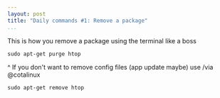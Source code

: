 ```yaml
---
layout: post
title: "Daily commands #1: Remove a package"
...
```


This is how you remove a package using the terminal like a boss

~~~~~~~~~~~~~~~~~~~~~~~~~~~~~~~~~~~~~~~~~~~~~~~~~~~~~~~~~~~~~~~~~~~~~~~~~~~~~~~~
sudo apt-get purge htop
~~~~~~~~~~~~~~~~~~~~~~~~~~~~~~~~~~~~~~~~~~~~~~~~~~~~~~~~~~~~~~~~~~~~~~~~~~~~~~~~
^
If you don't want to remove config files (app update maybe) use /via @cotalinux

~~~~~~~~~~~~~~~~~~~~~~~~~~~~~~~~~~~~~~~~~~~~~~~~~~~~~~~~~~~~~~~~~~~~~~~~~~~~~~~~
sudo apt-get remove htop
~~~~~~~~~~~~~~~~~~~~~~~~~~~~~~~~~~~~~~~~~~~~~~~~~~~~~~~~~~~~~~~~~~~~~~~~~~~~~~~~

<script type="text/javascript" src="https://asciinema.org/a/ajk97roreprbs0lslxwybk22z.js" id="asciicast-21245" async></script>